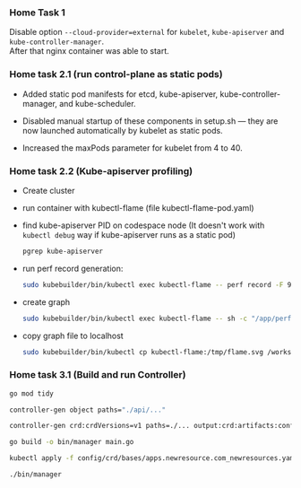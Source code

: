 ### Home Task 1

Disable option `--cloud-provider=external` for `kubelet`, `kube-apiserver` and `kube-controller-manager`.  
After that nginx container was able to start.

### Home task 2.1 (run control-plane as static pods)

- Added static pod manifests for etcd, kube-apiserver, kube-controller-manager, and kube-scheduler.

- Disabled manual startup of these components in setup.sh — they are now launched automatically by kubelet as static pods.

- Increased the maxPods parameter for kubelet from 4 to 40.

### Home task 2.2 (Kube-apiserver profiling)

- Create cluster
- run container with kubectl-flame (file kubectl-flame-pod.yaml)
- find kube-apiserver PID on codespace node (It doesn't work with `kubectl debug` way if kube-apiserver runs as a static pod)

  ```bash
  pgrep kube-apiserver

  ```
- run perf record generation:

  ```bash
  sudo kubebuilder/bin/kubectl exec kubectl-flame -- perf record -F 99 -g -p 9041 -o /tmp/out -- sleep 30
  ```
- create graph

  ```bash
  sudo kubebuilder/bin/kubectl exec kubectl-flame -- sh -c "/app/perf script -i /tmp/out | /app/FlameGraph/stackcollapse-perf.pl | /app/FlameGraph/flamegraph.pl > /tmp/flame.svg"
  ```
- copy graph file to localhost

  ```bash
  sudo kubebuilder/bin/kubectl cp kubectl-flame:/tmp/flame.svg /workspaces/mastering-k8s/kube-apiserver-flame.svg
  ```

### Home task 3.1 (Build and run Controller)

```bash
go mod tidy

controller-gen object paths="./api/..."

controller-gen crd:crdVersions=v1 paths=./... output:crd:artifacts:config=config/crd/bases

go build -o bin/manager main.go

kubectl apply -f config/crd/bases/apps.newresource.com_newresources.yaml

./bin/manager

```